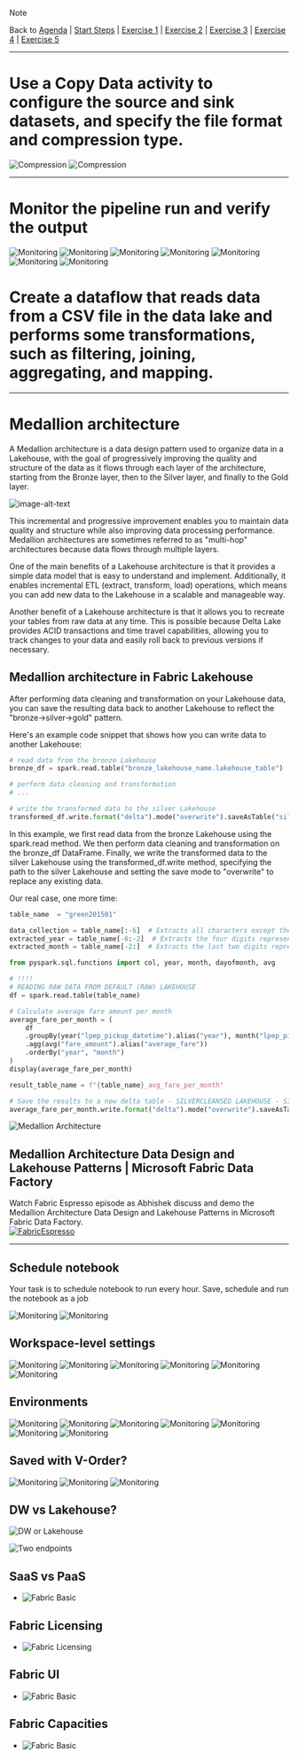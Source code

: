 > [!NOTE]
> 
> Back to [Agenda](./../README.md#agenda) | [Start Steps](./../start/start.md) | [Exercise 1](./../exercise-1/exercise-1.md) | [Exercise 2](./../exercise-2/exercise-2.md) | [Exercise 3](./../exercise-3/exercise-3.md) | [Exercise 4](./../exercise-4/exercise-4.md) | [Exercise 5](./../exercise-5/exercise-5.md)

---

# Use a Copy Data activity to configure the source and sink datasets, and specify the file format and compression type.
![Compression](./../media/extra/1.jpg)
![Compression](./../media/extra/2.jpg)

---

# Monitor the pipeline run and verify the output
![Monitoring](./../media/extra/3.jpg)
![Monitoring](./../media/extra/4.jpg)
![Monitoring](./../media/extra/5.jpg)
![Monitoring](./../media/extra/6.jpg)
![Monitoring](./../media/extra/7.jpg)
![Monitoring](./../media/extra/8.jpg)
![Monitoring](./../media/extra/9.jpg)

# Create a dataflow that reads data from a CSV file in the data lake and performs some transformations, such as filtering, joining, aggregating, and mapping.


---

# Medallion architecture
A Medallion architecture is a data design pattern used to organize data in a Lakehouse, with the goal of progressively improving the quality and structure of the data as it flows through each layer of the architecture, starting from the Bronze layer, then to the Silver layer, and finally to the Gold layer.

![image-alt-text](https://techcommunity.microsoft.com/t5/image/serverpage/image-id/243714iAF59794D11862CC4/image-dimensions/521x259?v=v2)

This incremental and progressive improvement enables you to maintain data quality and structure while also improving data processing performance. Medallion architectures are sometimes referred to as "multi-hop" architectures because data flows through multiple layers.

One of the main benefits of a Lakehouse architecture is that it provides a simple data model that is easy to understand and implement. Additionally, it enables incremental ETL (extract, transform, load) operations, which means you can add new data to the Lakehouse in a scalable and manageable way.

Another benefit of a Lakehouse architecture is that it allows you to recreate your tables from raw data at any time. This is possible because Delta Lake provides ACID transactions and time travel capabilities, allowing you to track changes to your data and easily roll back to previous versions if necessary.

## Medallion architecture in Fabric Lakehouse

After performing data cleaning and transformation on your Lakehouse data, you can save the resulting data back to another Lakehouse to reflect the "bronze->silver->gold" pattern.

Here's an example code snippet that shows how you can write data to another Lakehouse:

```python
# read data from the bronze Lakehouse
bronze_df = spark.read.table("bronze_lakehouse_name.lakehouse_table")

# perform data cleaning and transformation
# ...

# write the transformed data to the silver Lakehouse
transformed_df.write.format("delta").mode("overwrite").saveAsTable("silver_lakehouse_name.lakehouse_table")

```
In this example, we first read data from the bronze Lakehouse using the spark.read method. We then perform data cleaning and transformation on the bronze_df DataFrame. Finally, we write the transformed data to the silver Lakehouse using the transformed_df.write method, specifying the path to the silver Lakehouse and setting the save mode to "overwrite" to replace any existing data.

Our real case, one more time:

```python
table_name  = "green201501"

data_collection = table_name[:-6]  # Extracts all characters except the last six (assumes these are non-digits)
extracted_year = table_name[-6:-2]  # Extracts the four digits representing the year
extracted_month = table_name[-2:]  # Extracts the last two digits representing the month

from pyspark.sql.functions import col, year, month, dayofmonth, avg

# !!!!
# READING RAW DATA FROM DEFAULT (RAW) LAKEHOUSE
df = spark.read.table(table_name)

# Calculate average fare amount per month
average_fare_per_month = (
    df
    .groupBy(year("lpep_pickup_datetime").alias("year"), month("lpep_pickup_datetime").alias("month"))
    .agg(avg("fare_amount").alias("average_fare"))
    .orderBy("year", "month")
)
display(average_fare_per_month)

result_table_name = f"{table_name}_avg_fare_per_month"

# Save the results to a new delta table - SILVERCLEANSED LAKEHOUSE - SILVER LAYER
average_fare_per_month.write.format("delta").mode("overwrite").saveAsTable(f"silvercleansed.{result_table_name}")
```

![Medallion Architecture](./../media/1/medarch.jpg)

## Medallion Architecture Data Design and Lakehouse Patterns | Microsoft Fabric Data Factory

Watch Fabric Espresso episode as Abhishek discuss and demo the Medallion Architecture Data Design and Lakehouse Patterns in Microsoft Fabric Data Factory.  
[![FabricEspresso](https://img.youtube.com/vi/706MVIBivOU/0.jpg)](https://www.youtube.com/watch?v=706MVIBivOU)



---

## Schedule notebook
Your task is to schedule notebook to run every hour.
Save, schedule and run the notebook as a job 

![Monitoring](./../media/extra/10.jpg)
![Monitoring](./../media/extra/11.jpg)


## Workspace-level settings
![Monitoring](./../media/extra/12.jpg)
![Monitoring](./../media/extra/13.jpg)
![Monitoring](./../media/extra/14.jpg)
![Monitoring](./../media/extra/15.jpg)
![Monitoring](./../media/extra/16.jpg)
![Monitoring](./../media/extra/17.jpg)


## Environments
![Monitoring](./../media/extra/18.jpg)
![Monitoring](./../media/extra/19.jpg)
![Monitoring](./../media/extra/20.jpg)
![Monitoring](./../media/extra/21.jpg)
![Monitoring](./../media/extra/22.jpg)
![Monitoring](./../media/extra/23.jpg)
![Monitoring](./../media/extra/24.jpg)

## Saved with V-Order?
![Monitoring](./../media/extra/25.jpg)
![Monitoring](./../media/extra/26.jpg)
![Monitoring](./../media/extra/27.jpg)


## DW vs Lakehouse?
![DW or Lakehouse](https://microsoft.github.io/fabricnotes/images/notes/04-lakehouse-vs-warehouse.png)

![Two endpoints](https://microsoft.github.io/fabricnotes/images/notes/12-sql-endpoints.png)


## SaaS vs PaaS
* ![Fabric Basic](https://microsoft.github.io/fabricnotes/images/notes/03-fabric-saas-product.png)

## Fabric Licensing
* ![Fabric Licensing](https://microsoft.github.io/fabricnotes/images/notes/13-fabric-licensing.png)

## Fabric UI
* ![Fabric Basic](https://microsoft.github.io/fabricnotes/images/notes/02-understand-fabric-ui.png)

## Fabric Capacities
* ![Fabric Basic](https://microsoft.github.io/fabricnotes/images/notes/08-fabric-lingo-part-1.png)
